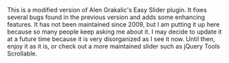 This is a modified version of Alen Grakalic's Easy Slider plugin. It fixes several bugs found in the previous version
and adds some enhancing features. It has not been maintained since 2009, but I am putting it up here because so many
people keep asking me about it. I may decide to update it at a future time because it is very disorganized as I see it
now. Until then, enjoy it as it is, or check out a more maintained slider such as jQuery Tools Scrollable.
